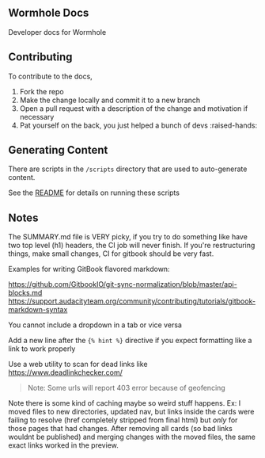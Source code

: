 Wormhole Docs
-------------

Developer docs for Wormhole

## Contributing

To contribute to the docs, 

1) Fork the repo 
2) Make the change locally and commit it to a new branch 
3) Open a pull request with a description of the change and motivation if necessary
4) Pat yourself on the back, you just helped a bunch of devs :raised-hands:


## Generating Content

There are scripts in the `/scripts` directory that are used to auto-generate content.

See the [README](./scripts/README.md) for details on running these scripts


## Notes

The SUMMARY.md file is VERY picky, if you try to do something like have two top level (h1) headers, the CI job will never finish. If you're restructuring things, make small changes, CI for gitbook should be very fast.

Examples for writing GitBook flavored markdown: 

https://github.com/GitbookIO/git-sync-normalization/blob/master/api-blocks.md
https://support.audacityteam.org/community/contributing/tutorials/gitbook-markdown-syntax

You cannot include a dropdown in a tab or vice versa

Add a new line after the `{% hint %}` directive if you expect formatting like a link to work properly


Use a web utility to scan for dead links like https://www.deadlinkchecker.com/

> Note: Some urls will report 403 error because of geofencing 


Note there is some kind of caching maybe so weird stuff happens.
Ex: 
I moved files to new directories, updated nav, but links inside the cards were failing to resolve (href completely stripped from final html) but _only_ for those pages that had changes.
After removing all cards (so bad links wouldnt be published) and merging changes with the moved files, the same exact links worked in the preview.

